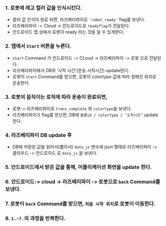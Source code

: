 ### 1. 로봇에 레고 컬러 값을 인식시킨다.
- 컬러 값 인식이 완료 되면, 라즈베리파이로 `'robot_ready'` flag를 보낸다.
- 라즈베리파이 -> Cloud -> 안드로이드로 `readyflag`가 전달된다.
- 안드로이드 앱 상에서 로봇이 ready 라는 것을 알 수 있게한다.
### 2. 앱에서 `Start` 버튼을 누른다.
- `start` Command 가 안드로이드 -> CLoud -> 라즈베리파이 -> 로봇 으로 전달된다.
- 라즈베리파이에서 DB의 ‘시작 시간’(운송 시작시간) update된다. 
- 로봇이 `start` Command를 받으면, 로봇이 colortype 값에 따라 정해진 위치로 운송한다.

### 3. 로봇의 움직이는 로직에 따라 운송이 완료되면,
- 로봇-> 라즈베리파이로 `trans_complete` 와 `colortype`을 보낸다.
- 라즈베리파이가 flag를 받으면, DB에 `물품id / colortype / ‘도착시간’` update한다.


### 4. 라즈베리파이 DB update 후
- DB에 저장된 값을 읽어서(뽑아서) `data_js` 변수에 json 형태로 라즈베리파이 -> 클라우드 -> 안드로이드 로 `data_js` 을 보낸다.

### 5. 안드로이드에서 받은 값을 통해, 어플리케이션 화면을 update 한다.

### 6. 안드로이드-> cloud -> 라즈베리파이 -> 로봇으로 `back` Command를 보낸다.


### 7. 로봇이 `back` Command를 받으면, `처음 시작 위치`로 로봇이 이동한다.



### 8. `1.~7.`의 과정을 반복한다.


